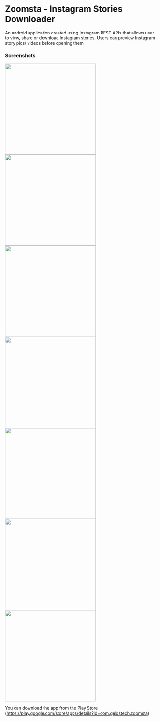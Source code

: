 # Zoomsta - Instagram Stories Downloader
An android application created using Instagram REST APIs that allows user to view, share or download Instagram stories. Users can preview Instagram story pics/ videos before opening them

### Screenshots
<img src="screenshots/one.png" width="300" >
<img src="screenshots/two.png" width="300" >
<img src="screenshots/three.png" width="300" >
<img src="screenshots/four.png" width="300" >
<img src="screenshots/five.png" width="300" >
<img src="screenshots/six.png" width="300" >
<img src="screenshots/seven.png" width="300" >


You can download the app from the Play Store (https://play.google.com/store/apps/details?id=com.gelostech.zoomsta)
